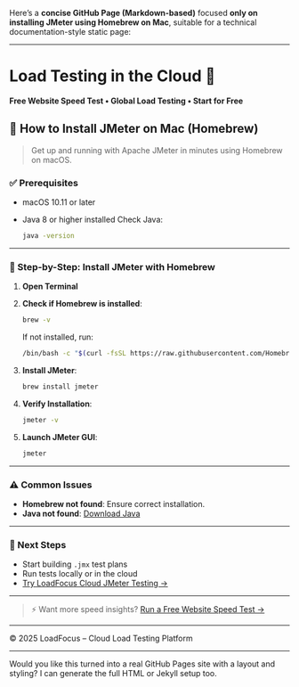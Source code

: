 Here’s a **concise GitHub Page (Markdown-based)** focused **only on installing JMeter using Homebrew on Mac**, suitable for a technical documentation-style static page:

---

# Load Testing in the Cloud 🚀

**Free Website Speed Test • Global Load Testing • Start for Free**

## 🔧 How to Install JMeter on Mac (Homebrew)

> Get up and running with Apache JMeter in minutes using Homebrew on macOS.

### ✅ Prerequisites

* macOS 10.11 or later
* Java 8 or higher installed
  Check Java:

  ```bash
  java -version
  ```

---

### 🍺 Step-by-Step: Install JMeter with Homebrew

1. **Open Terminal**

2. **Check if Homebrew is installed**:

   ```bash
   brew -v
   ```

   If not installed, run:

   ```bash
   /bin/bash -c "$(curl -fsSL https://raw.githubusercontent.com/Homebrew/install/HEAD/install.sh)"
   ```

3. **Install JMeter**:

   ```bash
   brew install jmeter
   ```

4. **Verify Installation**:

   ```bash
   jmeter -v
   ```

5. **Launch JMeter GUI**:

   ```bash
   jmeter
   ```

---

### ⚠️ Common Issues

* **Homebrew not found**: Ensure correct installation.
* **Java not found**: [Download Java](https://www.oracle.com/java/technologies/javase-downloads.html)

---

### 🚀 Next Steps

* Start building `.jmx` test plans
* Run tests locally or in the cloud
* [Try LoadFocus Cloud JMeter Testing →](https://loadfocus.com)

---

> ⚡ Want more speed insights? [Run a Free Website Speed Test →](https://loadfocus.com)

---

© 2025 LoadFocus – Cloud Load Testing Platform

---

Would you like this turned into a real GitHub Pages site with a layout and styling? I can generate the full HTML or Jekyll setup too.

